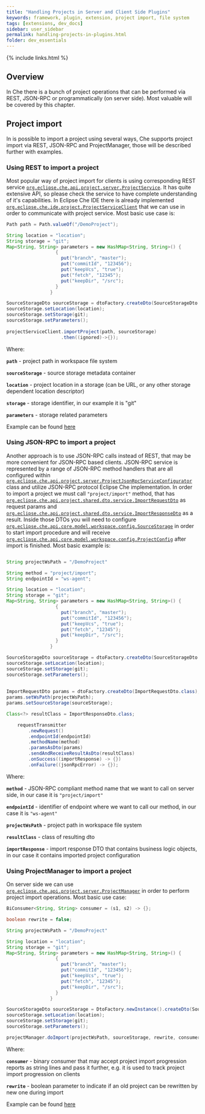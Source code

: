 ```yaml
---
title: "Handling Projects in Server and Client Side Plugins"
keywords: framework, plugin, extension, project import, file system
tags: [extensions, dev_docs]
sidebar: user_sidebar
permalink: handling-projects-in-plugins.html
folder: dev_essentials
---
```


{% include links.html %}


## Overview
In Che there is a bunch of project operations that can be performed via REST, JSON-RPC or programmatically (on server side). Most valuable will be covered by this chapter.

## Project import
In is possible to import a project using several ways, Che supports project import via REST, JSON-RPC and ProjectManager, those will be described further with examples.

### Using REST to import a project
Most popular way of project import for clients is using corresponding REST service [`org.eclipse.che.api.project.server.ProjectService`](https://github.com/eclipse/che/blob/master/wsagent/che-core-api-project/src/main/java/org/eclipse/che/api/project/server/ProjectService.java). It has quite extensive API, so please check the service to have complete understanding of it's capabilities. In Eclipse Che IDE there is already implemented [`org.eclipse.che.ide.project.ProjectServiceClient`](https://github.com/eclipse/che/blob/master/ide/che-core-ide-app/src/main/java/org/eclipse/che/ide/project/ProjectServiceClient.java) that we can use in order to communicate with project service. Most basic use case is: 
```java
Path path = Path.valueOf("/DemoProject");

String location = "location";
String storage = "git";
Map<String, String> parameters = new HashMap<String, String>() {
                  {
                    put("branch", "master");
                    put("commitId", "123456");
                    put("keepVcs", "true");
                    put("fetch", "12345");
                    put("keepDir", "/src");
                  }
                }

SourceStorageDto sourceStorage = dtoFactory.createDto(SourceStorageDto.class);
sourceStorage.setLocation(location);
sourceStorage.setStorage(git);
sourceStorage.setParameters();
				
projectServiceClient.importProject(path, sourceStorage)
                    .then((ignored)->{});
```
Where:

**`path`** - project path in workspace file system

**`sourceStorage`** - source storage metadata container

**`location`** - project location in a storage (can be URL, or any other storage dependent location descriptor)

**`storage`** - storage identifier, in our example it is "git"

**`parameters`** - storage related parameters

Example can be found [here](https://github.com/eclipse/che/blob/master/ide/che-core-ide-app/src/main/java/org/eclipse/che/ide/resources/impl/ResourceManager.java#L497)

### Using JSON-RPC to import a project
Another approach is to use JSON-RPC calls instead of REST, that may be more convenient for JSON-RPC based clients. JSON-RPC service is represented by a range of JSON-RPC method handlers that are all configured within [`org.eclipse.che.api.project.server.ProjectJsonRpcServiceConfigurator`](https://github.com/eclipse/che/blob/master/wsagent/che-core-api-project/src/main/java/org/eclipse/che/api/project/server/ProjectJsonRpcServiceConfigurator.java) class and utilize JSON-RPC protocol Eclipse Che implementation. In order to import a project we must call `"project/import"` method, that has [`org.eclipse.che.api.project.shared.dto.service.ImportRequestDto`](https://github.com/eclipse/che/blob/master/wsagent/che-core-api-project-shared/src/main/java/org/eclipse/che/api/project/shared/dto/service/ImportRequestDto.java) as request params and [`org.eclipse.che.api.project.shared.dto.service.ImportResponseDto`](https://github.com/eclipse/che/blob/master/wsagent/che-core-api-project-shared/src/main/java/org/eclipse/che/api/project/shared/dto/service/ImportResponseDto.java) as a result. Inside those DTOs you will need to configure [`org.eclipse.che.api.core.model.workspace.config.SourceStorage`](https://github.com/eclipse/che/blob/master/core/che-core-api-model/src/main/java/org/eclipse/che/api/core/model/workspace/config/SourceStorage.java) in order to start import procedure and will receive [`org.eclipse.che.api.core.model.workspace.config.ProjectConfig`](https://github.com/eclipse/che/blob/master/core/che-core-api-model/src/main/java/org/eclipse/che/api/core/model/workspace/config/ProjectConfig.java) after import is finished. Most basic example is:
```java

String projectWsPath = "/DemoProject"

String method = "project/import";
String endpointId = "ws-agent";

String location = "location";
String storage = "git";
Map<String, String> parameters = new HashMap<String, String>() {
                  {
                    put("branch", "master");
                    put("commitId", "123456");
                    put("keepVcs", "true");
                    put("fetch", "12345");
                    put("keepDir", "/src");
                  }
                }

SourceStorageDto sourceStorage = dtoFactory.createDto(SourceStorageDto.class);
sourceStorage.setLocation(location);
sourceStorage.setStorage(git);
sourceStorage.setParameters();
				
				
ImportRequestDto params = dtoFactory.createDto(ImportRequestDto.class);
params.setWsPath(projectWsPath);
params.setSourceStorage(sourceStorage);

Class<?> resultClass = ImportResponseDto.class;

    requestTransmitter
        .newRequest()
        .endpointId(endpointId)
        .methodName(method)
        .paramsAsDto(params)
        .sendAndReceiveResultAsDto(resultClass)
        .onSuccess((importResponse) -> {})
		.onFailure((jsonRpcError) -> {});
```

Where:

**`method`** - JSON-RPC compliant method name that we want to call on server side, in our case it is `"project/import"`

**`endpointId`** - identifier of endpoint where we want to call our method, in our case it is `"ws-agent"`

**`projectWsPath`** - project path in workspace file system

**`resultClass`** - class of resulting dto

**`importResponse`** - import response DTO that contains business logic objects, in our case it contains imported project configuration


### Using ProjectManager to import a project
On server side we can use [`org.eclipse.che.api.project.server.ProjectManager`](https://github.com/eclipse/che/blob/master/wsagent/che-core-api-project/src/main/java/org/eclipse/che/api/project/server/ProjectManager.java) in order to perform project import operations. Most basic use case:
```java
BiConsumer<String, String> consumer = (s1, s2) -> {};

boolean rewrite = false;

String projectWsPath = "/DemoProject"

String location = "location";
String storage = "git";
Map<String, String> parameters = new HashMap<String, String>() {
                  {
                    put("branch", "master");
                    put("commitId", "123456");
                    put("keepVcs", "true");
                    put("fetch", "12345");
                    put("keepDir", "/src");
                  }
                }

SourceStorageDto sourceStorage = DtoFactory.newInstance().createDto(SourceStorageDto.class);
sourceStorage.setLocation(location);
sourceStorage.setStorage(git);
sourceStorage.setParameters();

projectManager.doImport(projectWsPath, sourceStorage, rewrite, consumer);

```

Where:

**`consumer`** - binary consumer that may accept project import progression reports as string lines and pass it further, e.g. it is used to track project import progression on clients

**`rewrite`** - boolean parameter to indicate if an old project can be rewritten by new one during import

Example can be found [here](https://github.com/eclipse/che/blob/master/wsagent/che-core-api-project/src/main/java/org/eclipse/che/api/project/server/impl/SynchronizingProjectManager.java#L227)